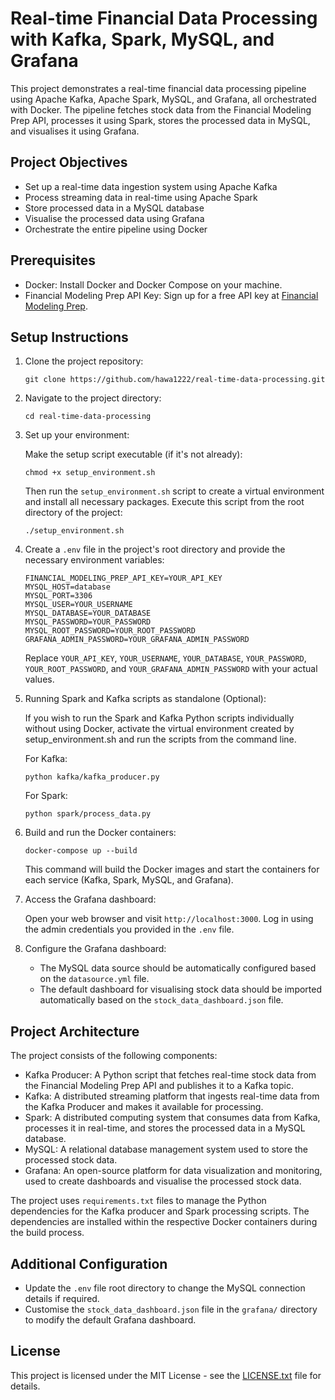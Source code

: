 # Real-time Financial Data Processing with Kafka, Spark, MySQL, and Grafana

This project demonstrates a real-time financial data processing pipeline using Apache Kafka, Apache Spark, MySQL, and Grafana, all orchestrated with Docker. The pipeline fetches stock data from the Financial Modeling Prep API, processes it using Spark, stores the processed data in MySQL, and visualises it using Grafana.

## Project Objectives

- Set up a real-time data ingestion system using Apache Kafka
- Process streaming data in real-time using Apache Spark
- Store processed data in a MySQL database
- Visualise the processed data using Grafana
- Orchestrate the entire pipeline using Docker

## Prerequisites

- Docker: Install Docker and Docker Compose on your machine.
- Financial Modeling Prep API Key: Sign up for a free API key at [Financial Modeling Prep](https://site.financialmodelingprep.com/).

## Setup Instructions

1. Clone the project repository:
   ```
   git clone https://github.com/hawa1222/real-time-data-processing.git
   ```

2. Navigate to the project directory:
   ```
   cd real-time-data-processing
   ```

3. Set up your environment:

   Make the setup script executable (if it's not already):

   ```
   chmod +x setup_environment.sh
   ```

   Then run the `setup_environment.sh` script to create a virtual environment and install all necessary packages. Execute this script from the root directory of the project:

   ```
   ./setup_environment.sh
   ```

4. Create a `.env` file in the project's root directory and provide the necessary environment variables:

    ```plaintext
   FINANCIAL_MODELING_PREP_API_KEY=YOUR_API_KEY
   MYSQL_HOST=database
   MYSQL_PORT=3306
   MYSQL_USER=YOUR_USERNAME
   MYSQL_DATABASE=YOUR_DATABASE
   MYSQL_PASSWORD=YOUR_PASSWORD
   MYSQL_ROOT_PASSWORD=YOUR_ROOT_PASSWORD
   GRAFANA_ADMIN_PASSWORD=YOUR_GRAFANA_ADMIN_PASSWORD
   ```

   Replace `YOUR_API_KEY`, `YOUR_USERNAME`, `YOUR_DATABASE`, `YOUR_PASSWORD`, `YOUR_ROOT_PASSWORD`, and `YOUR_GRAFANA_ADMIN_PASSWORD` with your actual values.

5. Running Spark and Kafka scripts as standalone (Optional):

   If you wish to run the Spark and Kafka Python scripts individually without using Docker, activate the virtual environment created by setup_environment.sh and run the scripts from the command line.

   For Kafka:
    ```
   python kafka/kafka_producer.py
   ```

   For Spark:
    ```
   python spark/process_data.py
   ```

6. Build and run the Docker containers:
   ```
   docker-compose up --build
   ```

   This command will build the Docker images and start the containers for each service (Kafka, Spark, MySQL, and Grafana).


7. Access the Grafana dashboard:

   Open your web browser and visit `http://localhost:3000`. Log in using the admin credentials you provided in the `.env` file.

8. Configure the Grafana dashboard:

   - The MySQL data source should be automatically configured based on the `datasource.yml` file.
   - The default dashboard for visualising stock data should be imported automatically based on the `stock_data_dashboard.json` file.

## Project Architecture

The project consists of the following components:

- Kafka Producer: A Python script that fetches real-time stock data from the Financial Modeling Prep API and publishes it to a Kafka topic.
- Kafka: A distributed streaming platform that ingests real-time data from the Kafka Producer and makes it available for processing.
- Spark: A distributed computing system that consumes data from Kafka, processes it in real-time, and stores the processed data in a MySQL database.
- MySQL: A relational database management system used to store the processed stock data.
- Grafana: An open-source platform for data visualization and monitoring, used to create dashboards and visualise the processed stock data.

The project uses `requirements.txt` files to manage the Python dependencies for the Kafka producer and Spark processing scripts. The dependencies are installed within the respective Docker containers during the build process.

## Additional Configuration

- Update the `.env` file root directory to change the MySQL connection details if required.
- Customise the `stock_data_dashboard.json` file in the `grafana/` directory to modify the default Grafana dashboard.

## License

This project is licensed under the MIT License - see the [LICENSE.txt](LICENSE.txt) file for details.
